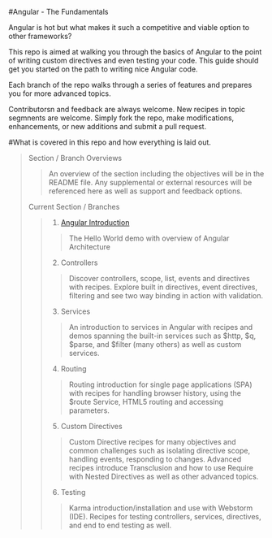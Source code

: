 #Angular - The Fundamentals

Angular is hot but what makes it such a competitive and viable option to other frameworks?

This repo is aimed at walking you through the basics of Angular to the point of writing custom directives and even testing your code.  This guide should get you started on the path to writing nice Angular code.

Each branch of the repo walks through a series of features and prepares you for more advanced topics.

Contributorsn and feedback are always welcome.  New recipes in topic segmnents are welcome.  Simply fork the repo, make modifications, enhancements, or new additions and submit a pull request.  

#What is covered in this repo and how everything is laid out.

>Section / Branch Overviews
>>An overview of the section including the objectives will be in the README file.  Any supplemental or external resources will be referenced here as well as support and feedback options.
>
>Current Section / Branches 
>>1. [Angular Introduction](https://github.com/willCode2Surf/AngularFundamentals/tree/Introduction)
>>>The Hello World demo with overview of Angular Architecture 
>>2. Controllers
>>>Discover controllers, scope, list, events and directives with recipes.  Explore built in directives, event directives, filtering and see two way binding in action with validation.
>>3. Services
>>>An introduction to services in Angular with recipes and demos spanning the built-in services such as $http, $q, $parse, and $filter (many others) as well as custom services.
>>4.  Routing
>>>Routing introduction for single page applications (SPA) with recipes for handling browser history, using the $route Service, HTML5 routing and accessing parameters.
>>5.  Custom Directives
>>>Custom Directive recipes for many objectives and common challenges such as isolating directive scope, handling events, responding to changes.  Advanced recipes introduce Transclusion and how to use Require with Nested Directives as well as other advanced topics.
>>6.  Testing
>>>Karma introduction/installation and use with Webstorm (IDE).  Recipes for testing controllers, services, directives, and end to end testing as well.
